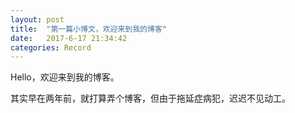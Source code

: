 ```yaml
---
layout: post
title:  "第一篇小博文，欢迎来到我的博客"
date:   2017-6-17 21:34:42
categories: Record
---
```


Hello，欢迎来到我的博客。

其实早在两年前，就打算弄个博客，但由于拖延症病犯，迟迟不见动工。

